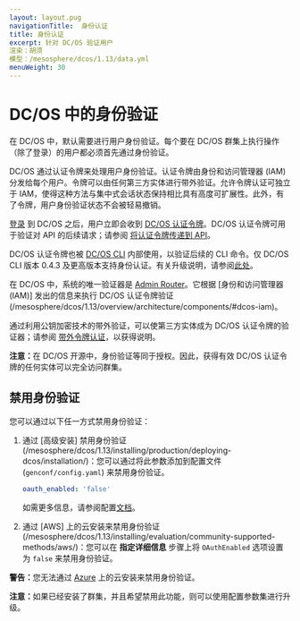 ```yaml
---
layout: layout.pug
navigationTitle:  身份认证
title: 身份认证
excerpt: 针对 DC/OS 验证用户
渲染：胡须
模型：/mesosphere/dcos/1.13/data.yml
menuWeight: 30
---
```


<!-- The source repository for this topic is https://github.com/dcos/dcos-docs-site -->

# DC/OS 中的身份验证

在 DC/OS 中，默认需要进行用户身份验证。每个要在 DC/OS 群集上执行操作（除了登录）的用户都必须首先通过身份验证。

DC/OS 通过认证令牌来处理用户身份验证。认证令牌由身份和访问管理器 (IAM) 分发给每个用户。令牌可以由任何第三方实体进行带外验证。允许令牌认证可独立于 IAM，使得这种方法与集中式会话状态保持相比具有高度可扩展性。此外，有了令牌，用户身份验证状态不会被轻易撤销。

[登录](/mesosphere/dcos/1.13/security/oss/login/) 到 DC/OS 之后，用户立即会收到 [DC/OS 认证令牌](/mesosphere/dcos/1.13/security/oss/authentication/authentication-token)。DC/OS 认证令牌可用于验证对 API 的后续请求；请参阅 [将认证令牌传递到 API](/mesosphere/dcos/1.13/security/oss/authentication/authentication-token/#pass-an-authentication-token-to-the-api)。

DC/OS 认证令牌也被 [DC/OS CLI](/mesosphere/dcos/1.13/cli/) 内部使用，以验证后续的 CLI 命令。仅 DC/OS CLI 版本 0.4.3 及更高版本支持身份认证。有关升级说明，请参阅[此处](/mesosphere/dcos/1.13/cli/update/)。

在 DC/OS 中，系统的唯一验证器是 [Admin Router](/mesosphere/dcos/1.13/overview/architecture/components/#admin-router)。它根据 [身份和访问管理器 (IAM)] 发出的信息来执行 DC/OS 认证令牌验证(/mesosphere/dcos/1.13/overview/architecture/components/#dcos-iam)。

通过利用公钥加密技术的带外验证，可以使第三方实体成为 DC/OS 认证令牌的验证器；请参阅 [带外令牌认证](/mesosphere/dcos/1.13/security/oss/authentication/out-of-band-verification/)，以获得说明。

<p class="message--note"><strong>注意：</strong>在 DC/OS 开源中，身份验证等同于授权。因此，获得有效 DC/OS 认证令牌的任何实体可以完全访问群集。</p>

## 禁用身份验证

您可以通过以下任一方式禁用身份验证：
1. 通过 [高级安装] 禁用身份验证(/mesosphere/dcos/1.13/installing/production/deploying-dcos/installation/)：您可以通过将此参数添加到配置文件 (`genconf/config.yaml`) 来禁用身份验证。

    ```yaml
    oauth_enabled: 'false'
    ```
    如需更多信息，请参阅配置[文档](/mesosphere/dcos/1.13/installing/production/advanced-configuration/configuration-reference/)。

2. 通过 [AWS] 上的云安装来禁用身份验证(/mesosphere/dcos/1.13/installing/evaluation/community-supported-methods/aws/)：您可以在 **指定详细信息** 步骤上将 `OAuthEnabled` 选项设置为 `false` 来禁用身份验证。

<p class="message--warning"><strong>警告：</strong>您无法通过 <a href ="/1.13/installing/evaluation/azure/">Azure</a> 上的云安装来禁用身份验证。</p>

<p class="message--note"><strong>注意：</strong>如果已经安装了群集，并且希望禁用此功能，则可以使用配置参数集进行升级。</p>
